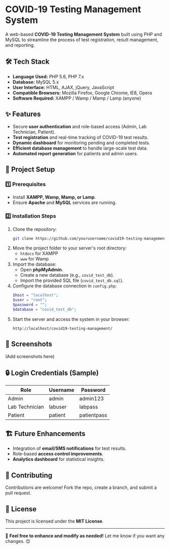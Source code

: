 # COVID-19 Testing Management System

A web-based **COVID-19 Testing Management System** built using PHP and MySQL to streamline the process of test registration, result management, and reporting.

## 🛠 Tech Stack

- **Language Used:** PHP 5.6, PHP 7.x  
- **Database:** MySQL 5.x  
- **User Interface:** HTML, AJAX, jQuery, JavaScript  
- **Compatible Browsers:** Mozilla Firefox, Google Chrome, IE8, Opera  
- **Software Required:** XAMPP / Wamp / Mamp / Lamp (anyone)  

## ✨ Features

- Secure **user authentication** and role-based access (Admin, Lab Technician, Patient).
- **Test registration** and real-time tracking of COVID-19 test results.
- **Dynamic dashboard** for monitoring pending and completed tests.
- **Efficient database management** to handle large-scale test data.
- **Automated report generation** for patients and admin users.

## 📂 Project Setup

### 1️⃣ Prerequisites
- Install **XAMPP, Wamp, Mamp, or Lamp**.
- Ensure **Apache** and **MySQL** services are running.

### 2️⃣ Installation Steps
1. Clone the repository:  
   ```bash
   git clone https://github.com/yourusername/covid19-testing-management.git
   ```
2. Move the project folder to your server's root directory:
   - `htdocs` for XAMPP  
   - `www` for Wamp  
3. Import the database:
   - Open **phpMyAdmin**.
   - Create a new database (e.g., `covid_test_db`).
   - Import the provided SQL file (`covid_test_db.sql`).
4. Configure the database connection in `config.php`:
   ```php
   $host = "localhost";
   $user = "root";
   $password = "";
   $database = "covid_test_db";
   ```
5. Start the server and access the system in your browser:
   ```
   http://localhost/covid19-testing-management/
   ```

## 📸 Screenshots  
(Add screenshots here)

## 🔒 Login Credentials (Sample)
| Role  | Username | Password |
|--------|------------|------------|
| Admin | admin | admin123 |
| Lab Technician | labuser | labpass |
| Patient | patient | patientpass |

## 🏗 Future Enhancements
- Integration of **email/SMS notifications** for test results.
- Role-based **access control improvements**.
- **Analytics dashboard** for statistical insights.

## 🤝 Contributing
Contributions are welcome! Fork the repo, create a branch, and submit a pull request.

## 📜 License
This project is licensed under the **MIT License**.

---

🚀 **Feel free to enhance and modify as needed!** Let me know if you want any changes. 😊  
